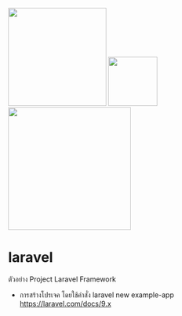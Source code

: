 <img src="https://www.php.net/images/logos/new-php-logo.svg" width="200">   <img src="https://laravel.com/img/logomark.min.svg" width="100"> <img src="https://laravel.com/img/logotype.min.svg" width="250">  
# laravel
ตัวอย่าง Project Laravel Framework
- การสร้างโปรเจค โดยใช้คำสั่ง   laravel new example-app https://laravel.com/docs/9.x
